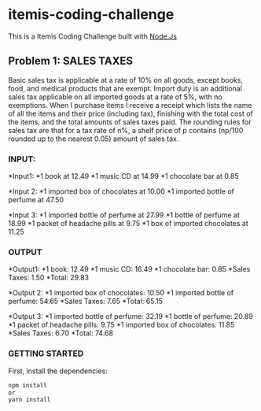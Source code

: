 # itemis-coding-challenge

This is a Itemis Coding Challenge built with [Node.Js](https://nodejs.org/en/)

## Problem 1: SALES TAXES

Basic sales tax is applicable at a rate of 10% on all goods, except books, food, and medical products that are exempt. Import duty is an additional sales tax applicable on all imported goods at a rate of 5%, with no exemptions. When I purchase items I receive a receipt which lists the name of all the items and their price (including tax), finishing with the total cost of the items, and the total amounts of sales taxes paid. The rounding rules for sales tax are that for a tax rate of n%, a shelf price of p contains (np/100 rounded up to the nearest 0.05) amount of sales tax.

### INPUT:
*Input1: 
*1 book at 12.49
*1 music CD at 14.99
*1 chocolate bar at 0.85

*Input 2:
*1 imported box of chocolates at 10.00
*1 imported bottle of perfume at 47.50

*Input 3:
*1 imported bottle of perfume at 27.99
*1 bottle of perfume at 18.99
*1 packet of headache pills at 9.75
*1 box of imported chocolates at 11.25

### OUTPUT
*Output1:
*1 book: 12.49
*1 music CD: 16.49
*1 chocolate bar: 0.85
*Sales Taxes: 1.50
*Total: 29.83

*Output 2:
*1 imported box of chocolates: 10.50
*1 imported bottle of perfume: 54.65
*Sales Taxes: 7.65
*Total: 65.15

*Output 3:
*1 imported bottle of perfume: 32.19
*1 bottle of perfume: 20.89
*1 packet of headache pills: 9.75
*1 imported box of chocolates: 11.85
*Sales Taxes: 6.70
*Total: 74.68

### GETTING STARTED
First, install the dependencies:

```bash
npm install
or
yarn install
```

